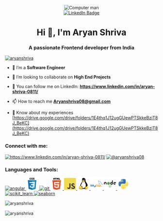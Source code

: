 <div id="header" align="center">
  <img src="https://cdn.dribbble.com/users/1162077/screenshots/3848914/media/320984a9ca58b3c73274c9259ecf6de8.gif" alt="Computer man" width="500"/>
</div>
<div id="badges" align="center">
  <a href="https://www.linkedin.com/in/aryan-shriva-0811">
    <img src="https://img.shields.io/badge/LinkedIn-blue?style=for-the-badge&logo=linkedin&logoColor=white" alt="LinkedIn Badge"/>
  </a>
</div>
<!-- <div id="badges" align="center">
  <img src="https://komarev.com/ghpvc/?username=your-github-AryanShriva&color=blueviolet" alt=""/>
 </div> -->
<h1 align="center">Hi 👋, I'm Aryan Shriva</h1>
<h3 align="center">A passionate Frontend developer from India</h3>

<p align="left"> <a href="https://github.com/ryo-ma/github-profile-trophy"><img src="https://github-profile-trophy.vercel.app/?username=aryanshriva" alt="aryanshriva" /></a> </p>

- 🌱 I’m a **Software Engineer**

- 👯 I’m looking to collaborate on **High End Projects**

- 💬 You can follow me on LinkedIn: **https://www.linkedin.com/in/aryan-shriva-0811/**

- 📫 How to reach me **Aryanshriva08@gmail.com**

- 📄 Know about my experiences [https://drive.google.com/drive/folders/1E4thq1J12ugGUewPTSkkeBziT8J_BeKC](https://drive.google.com/drive/folders/1E4thq1J12ugGUewPTSkkeBziT8J_BeKC)

<h3 align="left">Connect with me:</h3>
<p align="left">
<a href="https://linkedin.com/in/https://www.linkedin.com/in/aryan-shriva-0811/" target="blank"><img align="center" src="https://raw.githubusercontent.com/rahuldkjain/github-profile-readme-generator/master/src/images/icons/Social/linked-in-alt.svg" alt="https://www.linkedin.com/in/aryan-shriva-0811/" height="30" width="40" /></a>
<a href="https://www.hackerearth.com/@aryanshriva08" target="blank"><img align="center" src="https://raw.githubusercontent.com/rahuldkjain/github-profile-readme-generator/master/src/images/icons/Social/hackerearth.svg" alt="@aryanshriva08" height="30" width="40" /></a>
</p>

<h3 align="left">Languages and Tools:</h3>
<p align="left"> <a href="https://angular.io" target="_blank" rel="noreferrer"> <img src="https://angular.io/assets/images/logos/angular/angular.svg" alt="angular" width="40" height="40"/> </a> <a href="https://www.w3schools.com/css/" target="_blank" rel="noreferrer"> <img src="https://raw.githubusercontent.com/devicons/devicon/master/icons/css3/css3-original-wordmark.svg" alt="css3" width="40" height="40"/> </a> <a href="https://git-scm.com/" target="_blank" rel="noreferrer"> <img src="https://www.vectorlogo.zone/logos/git-scm/git-scm-icon.svg" alt="git" width="40" height="40"/> </a> <a href="https://www.w3.org/html/" target="_blank" rel="noreferrer"> <img src="https://raw.githubusercontent.com/devicons/devicon/master/icons/html5/html5-original-wordmark.svg" alt="html5" width="40" height="40"/> </a> <a href="https://developer.mozilla.org/en-US/docs/Web/JavaScript" target="_blank" rel="noreferrer"> <img src="https://raw.githubusercontent.com/devicons/devicon/master/icons/javascript/javascript-original.svg" alt="javascript" width="40" height="40"/> </a> <a href="https://www.linux.org/" target="_blank" rel="noreferrer"> <img src="https://raw.githubusercontent.com/devicons/devicon/master/icons/linux/linux-original.svg" alt="linux" width="40" height="40"/> </a> <a href="https://www.mysql.com/" target="_blank" rel="noreferrer"> <img src="https://raw.githubusercontent.com/devicons/devicon/master/icons/mysql/mysql-original-wordmark.svg" alt="mysql" width="40" height="40"/> </a> <a href="https://nodejs.org" target="_blank" rel="noreferrer"> <img src="https://raw.githubusercontent.com/devicons/devicon/master/icons/nodejs/nodejs-original-wordmark.svg" alt="nodejs" width="40" height="40"/> </a> <a href="https://www.python.org" target="_blank" rel="noreferrer"> <img src="https://raw.githubusercontent.com/devicons/devicon/master/icons/python/python-original.svg" alt="python" width="40" height="40"/> </a> <a href="https://scikit-learn.org/" target="_blank" rel="noreferrer"> <img src="https://upload.wikimedia.org/wikipedia/commons/0/05/Scikit_learn_logo_small.svg" alt="scikit_learn" width="40" height="40"/> </a> <a href="https://seaborn.pydata.org/" target="_blank" rel="noreferrer"> <img src="https://seaborn.pydata.org/_images/logo-mark-lightbg.svg" alt="seaborn" width="40" height="40"/> </a> </p>

<p><img align="center" src="https://github-readme-stats.vercel.app/api/top-langs?username=aryanshriva&show_icons=true&locale=en&layout=compact" alt="aryanshriva" /></p>

<p><img align="center" src="https://github-readme-streak-stats.herokuapp.com/?user=aryanshriva&" alt="aryanshriva" /></p>
